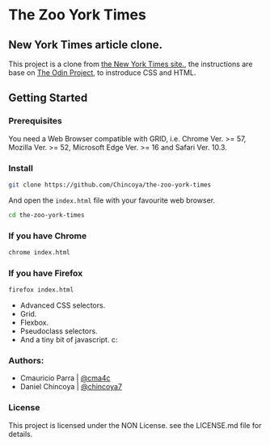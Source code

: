 # The Zoo York Times

## New York Times article clone.

This project is a clone from [the New York Times site.](https://www.nytimes.com/2014/03/18/science/space/detection-of-waves-in-space-buttresses-landmark-theory-of-big-bang.html), the instructions are base on [The Odin Project](https://www.theodinproject.com/courses/html5-and-css3/lessons/positioning-and-floating-elements), to instroduce CSS and HTML.

## Getting Started

### Prerequisites

You need a Web Browser compatible with GRID, i.e. Chrome Ver. >= 57, Mozilla Ver. >= 52, Microsoft Edge Ver. >= 16 and Safari Ver. 10.3.

### Install

```sh
git clone https://github.com/Chincoya/the-zoo-york-times
```
And open the `index.html` file with your favourite web browser.

```sh
cd the-zoo-york-times
```
### If you have Chrome

```sh
chrome index.html
```

### If you have Firefox

```sh
firefox index.html
```

 - Advanced CSS selectors.
 - Grid.
 - Flexbox.
 - Pseudoclass selectors.
 - And a tiny bit of javascript. c:

### Authors:

- Cmauricio Parra | [@cma4c](https://twitter.com/@cma4c)
- Daniel Chincoya | [@chincoya7](https://twitter.com/chincoya7)

### License

This project is licensed under the NON License. see the LICENSE.md file for details.
